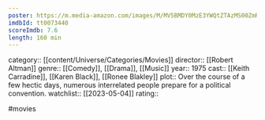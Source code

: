 ```yaml
---
poster: https://m.media-amazon.com/images/M/MV5BMDY0MzE3YWQtZTAzMS00ZmRlLWE3NzYtMjk0NDlkMmE4N2U2XkEyXkFqcGdeQXVyMTAwMzUyOTc@._V1_SX300.jpg
imdbId: tt0073440
scoreImdb: 7.6
length: 160 min
---
```


category:: [[content/Universe/Categories/Movies]]
director:: [[Robert Altman]]
genre:: [[Comedy]], [[Drama]], [[Music]]
year:: 1975
cast:: [[Keith Carradine]], [[Karen Black]], [[Ronee Blakley]]
plot:: Over the course of a few hectic days, numerous interrelated people prepare for a political convention.
watchlist:: [[2023-05-04]]
rating::

#movies 

